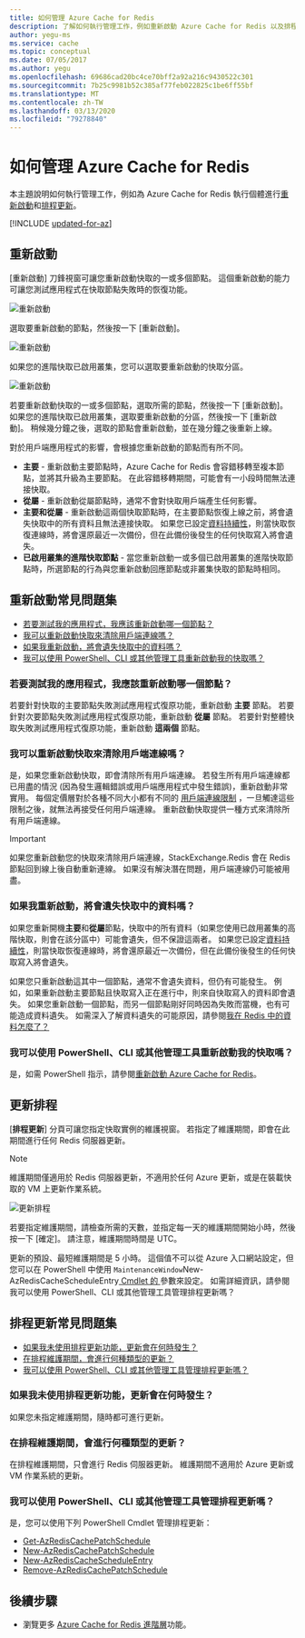 ```yaml
---
title: 如何管理 Azure Cache for Redis
description: 了解如何執行管理工作，例如重新啟動 Azure Cache for Redis 以及排程其更新作業
author: yegu-ms
ms.service: cache
ms.topic: conceptual
ms.date: 07/05/2017
ms.author: yegu
ms.openlocfilehash: 69686cad20bc4ce70bff2a92a216c9430522c301
ms.sourcegitcommit: 7b25c9981b52c385af77feb022825c1be6ff55bf
ms.translationtype: MT
ms.contentlocale: zh-TW
ms.lasthandoff: 03/13/2020
ms.locfileid: "79278840"
---
```

# <a name="how-to-administer-azure-cache-for-redis"></a>如何管理 Azure Cache for Redis
本主題說明如何執行管理工作，例如為 Azure Cache for Redis 執行個體進行[重新啟動](#reboot)和[排程更新](#schedule-updates)。

[!INCLUDE [updated-for-az](../../includes/updated-for-az.md)]

## <a name="reboot"></a>重新啟動
[重新啟動] 刀鋒視窗可讓您重新啟動快取的一或多個節點。 這個重新啟動的能力可讓您測試應用程式在快取節點失敗時的恢復功能。

![重新啟動](./media/cache-administration/redis-cache-administration-reboot.png)

選取要重新啟動的節點，然後按一下 [重新啟動]。

![重新啟動](./media/cache-administration/redis-cache-reboot.png)

如果您的進階快取已啟用叢集，您可以選取要重新啟動的快取分區。

![重新啟動](./media/cache-administration/redis-cache-reboot-cluster.png)

若要重新啟動快取的一或多個節點，選取所需的節點，然後按一下 [重新啟動]。 如果您的進階快取已啟用叢集，選取要重新啟動的分區，然後按一下 [重新啟動]。 稍候幾分鐘之後，選取的節點會重新啟動，並在幾分鐘之後重新上線。

對於用戶端應用程式的影響，會根據您重新啟動的節點而有所不同。

* **主要** - 重新啟動主要節點時，Azure Cache for Redis 會容錯移轉至複本節點，並將其升級為主要節點。 在此容錯移轉期間，可能會有一小段時間無法連接快取。
* **從屬** - 重新啟動從屬節點時，通常不會對快取用戶端產生任何影響。
* **主要和從屬** - 重新啟動這兩個快取節點時，在主要節點恢復上線之前，將會遺失快取中的所有資料且無法連接快取。 如果您已設定[資料持續性](cache-how-to-premium-persistence.md)，則當快取恢復連線時，將會還原最近一次備份，但在此備份後發生的任何快取寫入將會遺失。
* **已啟用叢集的進階快取節點** - 當您重新啟動一或多個已啟用叢集的進階快取節點時，所選節點的行為與您重新啟動回應節點或非叢集快取的節點時相同。

## <a name="reboot-faq"></a>重新啟動常見問題集
* [若要測試我的應用程式，我應該重新啟動哪一個節點？](#which-node-should-i-reboot-to-test-my-application)
* [我可以重新啟動快取來清除用戶端連線嗎？](#can-i-reboot-the-cache-to-clear-client-connections)
* [如果我重新啟動，將會遺失快取中的資料嗎？](#will-i-lose-data-from-my-cache-if-i-do-a-reboot)
* [我可以使用 PowerShell、CLI 或其他管理工具重新啟動我的快取嗎？](#can-i-reboot-my-cache-using-powershell-cli-or-other-management-tools)

### <a name="which-node-should-i-reboot-to-test-my-application"></a>若要測試我的應用程式，我應該重新啟動哪一個節點？
若要針對快取的主要節點失敗測試應用程式復原功能，重新啟動 **主要** 節點。 若要針對次要節點失敗測試應用程式復原功能，重新啟動 **從屬** 節點。 若要針對整體快取失敗測試應用程式復原功能，重新啟動 **這兩個** 節點。

### <a name="can-i-reboot-the-cache-to-clear-client-connections"></a>我可以重新啟動快取來清除用戶端連線嗎？
是，如果您重新啟動快取，即會清除所有用戶端連線。 若發生所有用戶端連線都已用盡的情況 (因為發生邏輯錯誤或用戶端應用程式中發生錯誤)，重新啟動非常實用。 每個定價層對於各種不同大小都有不同的 [用戶端連線限制](cache-configure.md#default-redis-server-configuration) ，一旦觸達這些限制之後，就無法再接受任何用戶端連線。 重新啟動快取提供一種方式來清除所有用戶端連線。

> [!IMPORTANT]
> 如果您重新啟動您的快取來清除用戶端連線，StackExchange.Redis 會在 Redis 節點回到線上後自動重新連線。 如果沒有解決潛在問題，用戶端連線仍可能被用盡。
> 
> 

### <a name="will-i-lose-data-from-my-cache-if-i-do-a-reboot"></a>如果我重新啟動，將會遺失快取中的資料嗎？
如果您重新開機**主要**和**從屬**節點，快取中的所有資料（如果您使用已啟用叢集的高階快取，則會在該分區中）可能會遺失，但不保證這兩者。 如果您已設定[資料持續性](cache-how-to-premium-persistence.md)，則當快取恢復連線時，將會還原最近一次備份，但在此備份後發生的任何快取寫入將會遺失。

如果您只重新啟動這其中一個節點，通常不會遺失資料，但仍有可能發生。 例如，如果重新啟動主要節點且快取寫入正在進行中，則來自快取寫入的資料即會遺失。 如果您重新啟動一個節點，而另一個節點剛好同時因為失敗而當機，也有可能造成資料遺失。 如需深入了解資料遺失的可能原因，請參閱[我在 Redis 中的資料怎麼了？](https://gist.github.com/JonCole/b6354d92a2d51c141490f10142884ea4#file-whathappenedtomydatainredis-md)

### <a name="can-i-reboot-my-cache-using-powershell-cli-or-other-management-tools"></a>我可以使用 PowerShell、CLI 或其他管理工具重新啟動我的快取嗎？
是，如需 PowerShell 指示，請參閱[重新啟動 Azure Cache for Redis](cache-how-to-manage-redis-cache-powershell.md#to-reboot-an-azure-cache-for-redis)。

## <a name="schedule-updates"></a>更新排程
[**排程更新**] 分頁可讓您指定快取實例的維護視窗。 若指定了維護期間，即會在此期間進行任何 Redis 伺服器更新。 

> [!NOTE] 
> 維護期間僅適用於 Redis 伺服器更新，不適用於任何 Azure 更新，或是在裝載快取的 VM 上更新作業系統。
>

![更新排程](./media/cache-administration/redis-schedule-updates.png)

若要指定維護期間，請檢查所需的天數，並指定每一天的維護期間開始小時，然後按一下 [確定]。 請注意，維護期間時間是 UTC。 

更新的預設、最短維護期間是 5 小時。 這個值不可以從 Azure 入口網站設定，但您可以在 PowerShell 中使用 `MaintenanceWindow`New-AzRedisCacheScheduleEntry[ Cmdlet 的 ](/powershell/module/az.rediscache/new-azrediscachescheduleentry) 參數來設定。 如需詳細資訊，請參閱我可以使用 PowerShell、CLI 或其他管理工具管理排程更新嗎？

## <a name="schedule-updates-faq"></a>排程更新常見問題集
* [如果我未使用排程更新功能，更新會在何時發生？](#when-do-updates-occur-if-i-dont-use-the-schedule-updates-feature)
* [在排程維護期間，會進行何種類型的更新？](#what-type-of-updates-are-made-during-the-scheduled-maintenance-window)
* [我可以使用 PowerShell、CLI 或其他管理工具管理排程更新嗎？](#can-i-managed-scheduled-updates-using-powershell-cli-or-other-management-tools)

### <a name="when-do-updates-occur-if-i-dont-use-the-schedule-updates-feature"></a>如果我未使用排程更新功能，更新會在何時發生？
如果您未指定維護期間，隨時都可進行更新。

### <a name="what-type-of-updates-are-made-during-the-scheduled-maintenance-window"></a>在排程維護期間，會進行何種類型的更新？
在排程維護期間，只會進行 Redis 伺服器更新。 維護期間不適用於 Azure 更新或 VM 作業系統的更新。

### <a name="can-i-managed-scheduled-updates-using-powershell-cli-or-other-management-tools"></a>我可以使用 PowerShell、CLI 或其他管理工具管理排程更新嗎？
是，您可以使用下列 PowerShell Cmdlet 管理排程更新：

* [Get-AzRedisCachePatchSchedule](/powershell/module/az.rediscache/get-azrediscachepatchschedule)
* [New-AzRedisCachePatchSchedule](/powershell/module/az.rediscache/new-azrediscachepatchschedule)
* [New-AzRedisCacheScheduleEntry](/powershell/module/az.rediscache/new-azrediscachescheduleentry)
* [Remove-AzRedisCachePatchSchedule](/powershell/module/az.rediscache/remove-azrediscachepatchschedule)

## <a name="next-steps"></a>後續步驟
* 瀏覽更多 [Azure Cache for Redis 進階層](cache-premium-tier-intro.md)功能。

